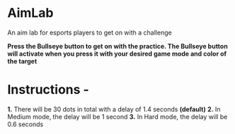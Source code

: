 # AimLab


An aim lab for esports players to get on with a challenge




**Press the Bullseye button to get on with the practice. The Bullseye button will activate when you press it with your desired game mode and color of the target**





# Instructions - 

**1.** There will be 30 dots  in total with a delay of 1.4 seconds **(default)**
**2.** In Medium mode, the delay will be 1 second
**3.** In Hard mode, the delay will be 0.6 seconds

